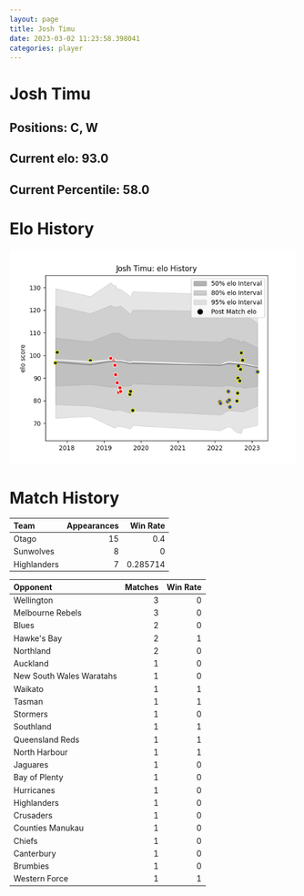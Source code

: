 ```yaml
---  
layout: page  
title: Josh Timu  
date: 2023-03-02 11:23:58.398041  
categories: player  
---
```

# Josh Timu

## Positions: C, W

## Current elo: 93.0

## Current Percentile: 58.0

# Elo History


![elo history](history_JoshTimu.png)
# Match History


| Team        |   Appearances |   Win Rate |
|:------------|--------------:|-----------:|
| Otago       |            15 |   0.4      |
| Sunwolves   |             8 |   0        |
| Highlanders |             7 |   0.285714 |

| Opponent                 |   Matches |   Win Rate |
|:-------------------------|----------:|-----------:|
| Wellington               |         3 |          0 |
| Melbourne Rebels         |         3 |          0 |
| Blues                    |         2 |          0 |
| Hawke's Bay              |         2 |          1 |
| Northland                |         2 |          0 |
| Auckland                 |         1 |          0 |
| New South Wales Waratahs |         1 |          0 |
| Waikato                  |         1 |          1 |
| Tasman                   |         1 |          1 |
| Stormers                 |         1 |          0 |
| Southland                |         1 |          1 |
| Queensland Reds          |         1 |          1 |
| North Harbour            |         1 |          1 |
| Jaguares                 |         1 |          0 |
| Bay of Plenty            |         1 |          0 |
| Hurricanes               |         1 |          0 |
| Highlanders              |         1 |          0 |
| Crusaders                |         1 |          0 |
| Counties Manukau         |         1 |          0 |
| Chiefs                   |         1 |          0 |
| Canterbury               |         1 |          0 |
| Brumbies                 |         1 |          0 |
| Western Force            |         1 |          1 |